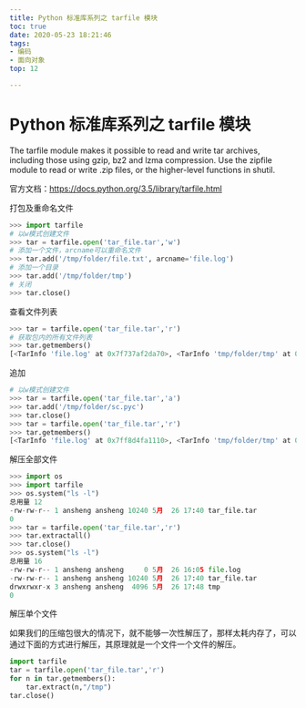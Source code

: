 ```yaml
---
title: Python 标准库系列之 tarfile 模块
toc: true
date: 2020-05-23 18:21:46
tags:
- 编码
- 面向对象
top: 12

---
```

# Python 标准库系列之 tarfile 模块

The tarfile module makes it possible to read and write tar archives, including those using gzip, bz2 and lzma compression. Use the zipfile module to read or write .zip files, or the higher-level functions in shutil.

官方文档：https://docs.python.org/3.5/library/tarfile.html

打包及重命名文件

```python
>>> import tarfile
# 以w模式创建文件
>>> tar = tarfile.open('tar_file.tar','w')
# 添加一个文件，arcname可以重命名文件
>>> tar.add('/tmp/folder/file.txt', arcname='file.log')
# 添加一个目录
>>> tar.add('/tmp/folder/tmp')                         
# 关闭
>>> tar.close()
```

查看文件列表

```python
>>> tar = tarfile.open('tar_file.tar','r')             
# 获取包内的所有文件列表
>>> tar.getmembers()
[<TarInfo 'file.log' at 0x7f737af2da70>, <TarInfo 'tmp/folder/tmp' at 0x7f737af2dd90>]
```

追加

```python
# 以w模式创建文件
>>> tar = tarfile.open('tar_file.tar','a')
>>> tar.add('/tmp/folder/sc.pyc')
>>> tar.close()
>>> tar = tarfile.open('tar_file.tar','r')
>>> tar.getmembers()
[<TarInfo 'file.log' at 0x7ff8d4fa1110>, <TarInfo 'tmp/folder/tmp' at 0x7ff8d4fa11d8>, <TarInfo 'tmp/folder/sc.pyc' at 0x7ff8d4fa12a0>]
```

解压全部文件

```python
>>> import os
>>> import tarfile
>>> os.system("ls -l")
总用量 12
-rw-rw-r-- 1 ansheng ansheng 10240 5月  26 17:40 tar_file.tar
0
>>> tar = tarfile.open('tar_file.tar','r')
>>> tar.extractall()
>>> tar.close()
>>> os.system("ls -l")
总用量 16
-rw-rw-r-- 1 ansheng ansheng     0 5月  26 16:05 file.log
-rw-rw-r-- 1 ansheng ansheng 10240 5月  26 17:40 tar_file.tar
drwxrwxr-x 3 ansheng ansheng  4096 5月  26 17:48 tmp
0
```

解压单个文件

如果我们的压缩包很大的情况下，就不能够一次性解压了，那样太耗内存了，可以通过下面的方式进行解压，其原理就是一个文件一个文件的解压。

```python
import tarfile
tar = tarfile.open('tar_file.tar','r')
for n in tar.getmembers():
    tar.extract(n,"/tmp")
tar.close()
```